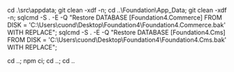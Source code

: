 cd .\src\appdata\; git clean -xdf -n; cd ..\Foundation\App_Data\; git clean -xdf -n; 
sqlcmd -S . -E -Q "Restore DATABASE [Foundation4.Commerce] FROM DISK = 'C:\Users\cuond\Desktop\Foundation4\Foundation4.Commerce.bak' WITH REPLACE";
sqlcmd -S . -E -Q "Restore DATABASE [Foundation4.Cms] FROM DISK = 'C:\Users\cuond\Desktop\Foundation4\Foundation4.Cms.bak' WITH REPLACE";

cd ..; npm ci; cd ..; cd ..